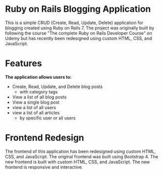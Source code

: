 # Ruby on Rails Blogging Application

This is a simple CRUD (Create, Read, Update, Delete) application for blogging created using Ruby on Rails 7. The project was originally built by following the course "The complete Ruby on Rails Developer Course" on Udemy but has recently been redesigned using custom HTML, CSS, and JavaScript.

# Features

**The application allows users to:**

- Create, Read, Update, and Delete blog posts
  - with category tags
- View a list of all blog posts
- View a single blog post
- view a list of all users
- view a list of all articles
  - by specific user or all users

# Frontend Redesign

The frontend of this application has been redesigned using custom HTML, CSS, and JavaScript. The original frontend was built using Bootstrap 4. The new frontend is built with custom HTML, CSS, and JavaScript. The new frontend is responsive and interactive.
